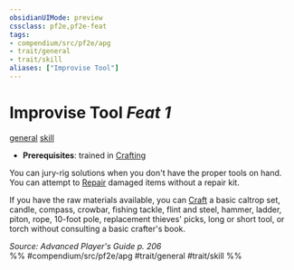```yaml
---
obsidianUIMode: preview
cssclass: pf2e,pf2e-feat
tags:
- compendium/src/pf2e/apg
- trait/general
- trait/skill
aliases: ["Improvise Tool"]
---
```

# Improvise Tool  *Feat 1*  
[general](/rules/traits/general.md)  [skill](/rules/traits/skill.md)  

- **Prerequisites**: trained in [Crafting](/compendium/skills.md#Crafting)

You can jury-rig solutions when you don't have the proper tools on hand. You can attempt to [Repair](/rules/actions/repair.md) damaged items without a repair kit.

If you have the raw materials available, you can [Craft](/rules/actions/craft.md) a basic caltrop set, candle, compass, crowbar, fishing tackle, flint and steel, hammer, ladder, piton, rope, 10-foot pole, replacement thieves' picks, long or short tool, or torch without consulting a basic crafter's book.

*Source: Advanced Player's Guide p. 206*  
%% #compendium/src/pf2e/apg #trait/general #trait/skill %%